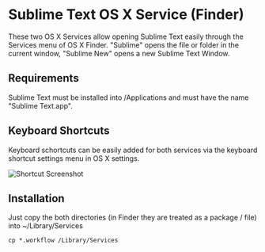 # Sublime Text OS X Service (Finder)

These two OS X Services allow opening Sublime Text easily through the Services menu of OS X Finder. "Sublime" opens the file or folder in the current window, "Sublime New" opens a new Sublime Text Window. 

## Requirements

Sublime Text must be installed into /Applications and must have the name "Sublime Text.app".

## Keyboard Shortcuts

Keyboard schortcuts can be easily added for both services via the keyboard shortcut settings menu in OS X settings.

![Shortcut Screenshot](https://raw.githubusercontent.com/mjdev/SublimeService/gh-pages/images/shortcuts.png)

## Installation

Just copy the both directories (in Finder they are treated as a package / file) into ~/Library/Services

`cp *.workflow /Library/Services`
